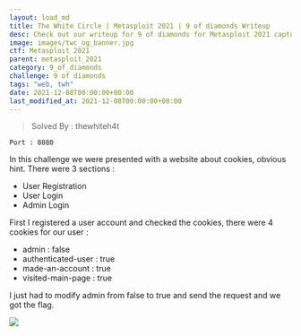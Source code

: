 ```yaml
---
layout: load_md
title: The White Circle | Metasploit 2021 | 9 of diamonds Writeup
desc: Check out our writeup for 9 of diamonds for Metasploit 2021 capture the flag competition.
image: images/twc_og_banner.jpg
ctf: Metasploit 2021
parent: metasploit_2021
category: 9_of_diamonds
challenge: 9 of diamonds
tags: "web, twh"
date: 2021-12-08T00:00:00+00:00
last_modified_at: 2021-12-08T00:00:00+00:00
---
```



> Solved By : thewhiteh4t

```
Port : 8080
```

In this challenge we were presented with a website about cookies, obvious hint.
There were 3 sections :

- User Registration
- User Login
- Admin Login

First I registered a user account and checked the cookies, there were 4 cookies for our user :

- admin : false
- authenticated-user : true
- made-an-account : true
- visited-main-page : true

I just had to modify admin from false to true and send the request and we got the flag.

![](https://i.imgur.com/RxycAEW.png)